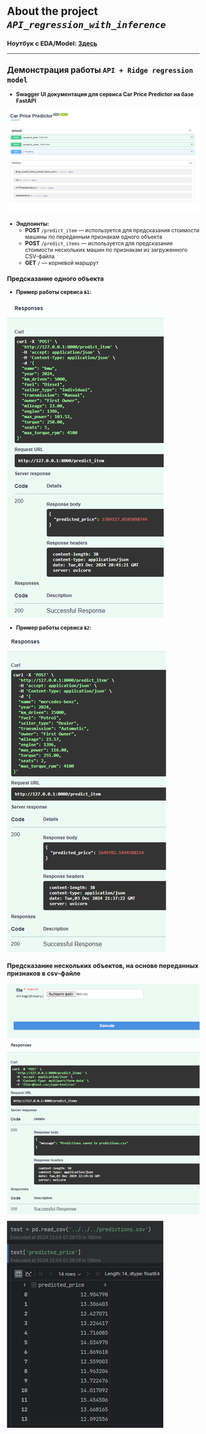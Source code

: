 # About the project ***`API_regression_with_inference`***

### Ноутбук с EDA/Model: [Здесь](src/ml/notebooks/regression_with_inference_pro.ipynb)


-----
## Демонстрация работы `API + Ridge regression model`

- **Swagger UI документация для сервиса Car Price Predictor на базе FastAPI**

![swagger.png](assets/swagger.png)

- **Эндпоинты:**
  - **POST** `/predict_item` — используется для предсказания стоимости машины по переданным признакам одного объекта
  - **POST** `/predict_items` — используется для предсказания стоимости нескольких машин по признакам из загруженного CSV-файла
  - **GET** `/` — корневой маршрут

### Предсказание одного объекта

- **Пример работы сервиса `№1`:**

![img.png](assets/img.png)

- **Пример работы сервиса `№2`:**

![img_1.png](assets/img_1.png)

### Предсказание нескольких объектов, на основе переданных признаков в csv-файле

![img_2.png](assets/img_2.png)

![img_3.png](assets/img_3.png)